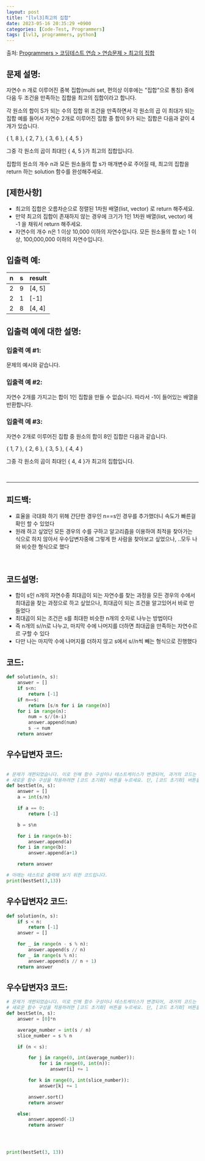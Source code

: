 ```yaml
---
layout: post
title: "[lvl3]최고의 집합"
date: 2023-05-16 20:35:29 +0900
categories: [Code-Test, Programmers]
tags: [lvl3, programmers, python]
---
```


출처: [Programmers > 코딩테스트 연습 > 연습문제 > 최고의 집합](https://school.programmers.co.kr/learn/courses/30/lessons/12938)


## 문제 설명:

자연수 n 개로 이루어진 중복 집합(multi set, 편의상 이후에는 "집합"으로 통칭) 중에 다음 두 조건을 만족하는 집합을 최고의 집합이라고 합니다.

각 원소의 합이 S가 되는 수의 집합
위 조건을 만족하면서 각 원소의 곱 이 최대가 되는 집합
예를 들어서 자연수 2개로 이루어진 집합 중 합이 9가 되는 집합은 다음과 같이 4개가 있습니다.

{ 1, 8 }, { 2, 7 }, { 3, 6 }, { 4, 5 }

그중 각 원소의 곱이 최대인 { 4, 5 }가 최고의 집합입니다.

집합의 원소의 개수 n과 모든 원소들의 합 s가 매개변수로 주어질 때, 최고의 집합을 return 하는 solution 함수를 완성해주세요.

## [제한사항]
- 최고의 집합은 오름차순으로 정렬된 1차원 배열(list, vector) 로 return 해주세요.
- 만약 최고의 집합이 존재하지 않는 경우에 크기가 1인 1차원 배열(list, vector) 에 -1 을 채워서 return 해주세요.
- 자연수의 개수 n은 1 이상 10,000 이하의 자연수입니다.
모든 원소들의 합 s는 1 이상, 100,000,000 이하의 자연수입니다.

## 입출력 예:

| n | s | result |
|---|---|--------|
| 2 | 9 | [4, 5] |
| 2 | 1 | [-1]   |
| 2 | 8 | [4, 4] |

## 입출력 예에 대한 설명:

### 입출력 예 #1:

문제의 예시와 같습니다.

### 입출력 예 #2:

자연수 2개를 가지고는 합이 1인 집합을 만들 수 없습니다. 따라서 -1이 들어있는 배열을 반환합니다.


### 입출력 예 #3:

자연수 2개로 이루어진 집합 중 원소의 합이 8인 집합은 다음과 같습니다.

{ 1, 7 }, { 2, 6 }, { 3, 5 }, { 4, 4 }

그중 각 원소의 곱이 최대인 { 4, 4 }가 최고의 집합입니다.

<br>

<hr>

## 피드백: 
* 효율을 극대화 하기 위해 간단한 경우인 n==s인 경우를 추가했더니 속도가 빠른걸 확인 할 수 있었다
* 원래 하고 싶었던 모든 경우의 수를 구하고 알고리즘을 이용하여 최적을 찾아가는 식으로 하지 않아서 우수답변자중에 그렇게 한 사람을 찾아보고 싶었으나, ..모두 나와 비슷한 형식으로 했다


<br>

## 코드설명:

* 합이 s인 n개의 자연수중 최대곱이 되는 자연수를 찾는 과정을 모든 경우의 수에서 최대곱을 찾는 과정으로 하고 싶었으나, 최대곱이 되는 조건을 알고있어서 바로 만들었다
* 최대곱이 되는 조건은 s를 최대한 비슷한 n개의 숫자로 나누는 방법이다
* 즉 n개의 s//n로 나누고, 마지막 수에 나머지를 더하면 최대곱을 만족하는 자연수르르 구할 수 있다
* 다만 나는 마지막 수에 나머지를 더하지 않고 s에서 s//n씩 빼는 형식으로 진행했다

## 코드:

```python
def solution(n, s):
    answer = []
    if s<n: 
        return [-1]
    if n==s:
        return [s/n for i in range(n)]
    for i in range(n):
        num = s//(n-i)
        answer.append(num)
        s -= num
    return answer
```

## 우수답변자 코드:

```python

# 문제가 개편되었습니다. 이로 인해 함수 구성이나 테스트케이스가 변경되어, 과거의 코드는 동작하지 않을 수 있습니다.
# 새로운 함수 구성을 적용하려면 [코드 초기화] 버튼을 누르세요. 단, [코드 초기화] 버튼을 누르면 작성 중인 코드는 사라집니다.
def bestSet(n, s):
    answer = []
    a = int(s/n)

    if a == 0:
        return [-1]

    b = s%n

    for i in range(n-b):
        answer.append(a)
    for i in range(b):
        answer.append(a+1)

    return answer

# 아래는 테스트로 출력해 보기 위한 코드입니다.
print(bestSet(3,13))
```

## 우수답변자2 코드:
```python
def solution(n, s):
    if s < n:
        return [-1]
    answer = []

    for _ in range(n - s % n):
        answer.append(s // n)
    for _ in range(s % n):
        answer.append(s // n + 1)
    return answer
```

## 우수답변자3 코드:
```python
# 문제가 개편되었습니다. 이로 인해 함수 구성이나 테스트케이스가 변경되어, 과거의 코드는 동작하지 않을 수 있습니다.
# 새로운 함수 구성을 적용하려면 [코드 초기화] 버튼을 누르세요. 단, [코드 초기화] 버튼을 누르면 작성 중인 코드는 사라집니다.
def bestSet(n, s):
    answer = [0]*n

    average_number = int(s / n)
    slice_number = s % n

    if (n < s):

        for j in range(0, int(average_number)):
            for i in range(0, int(n)):
                answer[i] += 1

        for k in range(0, int(slice_number)):
            answer[k] += 1

        answer.sort()
        return answer

    else:
        answer.append(-1)
        return answer




print(bestSet(3, 13))
```

